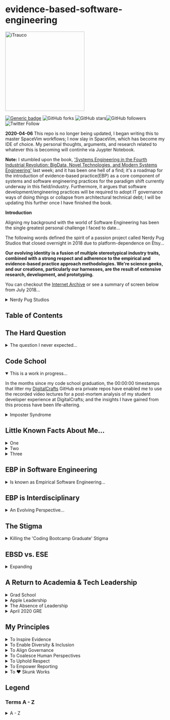 # evidence-based-software-engineering
<a href="http://trau.co">
<img src="https://github.com/iTrauco/evidence-based-software-engineering/blob/readme-setup/assets/images/ITRAUCO-black.png"
width="250" title="iTrauco" alt="iTrauco"></a>

<!-- BADGES -->
[![Generic badge](https://img.shields.io/badge/iTrauco-EBSD-blue.svg)](https://shields.io/) ![GitHub forks](https://img.shields.io/github/forks/iTrauco/evidence-based-software-engineering?style=social) ![GitHub stars](https://img.shields.io/github/stars/iTrauco/evidence-base-software-engineering?style=social)![GitHub followers](https://img.shields.io/github/followers/iTrauco?label=Follow&style=social) ![Twitter Follow](https://img.shields.io/twitter/follow/iTrauco?style=social)

**2020-04-06** This repo is no longer being updated, I began writing this to master SpaceVim workflows; I now slay in SpaceVim, which has become my IDE of choice. My personal thoughts, arguments, and research related to whatever this is becoming will continhe via Juypter Notebook. 

**Note:** I stumbled upon the book, ['Systems Engineering in the Fourth Industrial Revolution: BigData, Novel Technologies, and Modern Systems Engineering'](https://itrau.co/4THINDUSTRIAL) last week; and it has been one hell of a find; it's a roadmap for the introduction of evidence-based practice(EBP) as a core component of systems and software engineering practices for the paradigm shift currently underway in this field/industry. Furthermore, it argues that software development/engineering practices will be required to adopt IT governance ways of doing things or collapse from architectural technical debt; I will be updating this further once I have finished the book. 


**Introduction**

Aligning my background with the world of Software Engineering has been the single greatest personal challenge I faced to date... 

The following words defined the spirit of a passion project called Nerdy Pug Studios that closed overnight in 2018 due to platform-dependence on Etsy... 

**Our evolving identity is a fusion of multiple stereotypical industry traits, combined with a strong respect and adherence to the empirical and evidence-based practice approach methodologies. We're science geeks, and our creations, particularly our harnesses, are the result of extensive research, development, and prototyping.** 

You can checkout the [Internet Archive](https://itrau.co/IA-nps) or see a summary of screen below from July 2018... 
<details><summary>Nerdy Pug Studios</summary>
<p>

<br>
<a href=""><img src="https://github.com/iTrauco/evidence-based-software-engineering/blob/readme-setup/assets/images/nerdy-pug-about.png" title="nerdy-pug-about" alt="nerdy-pug-studios-about"></a>
</br>

</p>
</details>

## Table of Contents



## The Hard Question

<details><summary>The question I never expected...</summary>
<p>

A few days after my code school graduation, I reached out to [Jeff Meyerson](https://www.linkedin.com/in/jeff-meyerson-05275716/), the creator and host of [The Software Engineering Daily(SEDaily) Podcast](https://softwareengineeringdaily.com/) via the shows Slack Channel. 

I have been a devoted listener of this show for three years, in the beginning I understood maybe 20% of what they talked about, but I loved it anyway.   

I just wanted to thank him for the work on does on his podcast, and that I just finished after years of being I could never be a software engineer.  

I love the hard questions he asks on his show, and after congratulating me he asked me a something I wasn't expecting... 

He said... 
```
Now that you can program, what are you going to contribute to the world of software, what impact are you going to have?
```

I never was expecting to be asked such a deep question, and I had no answer, so after a few minutes of silence I said, 'Let me get back to you tomorrow.'

The next day, I still had no answer, so I messaged him and said, " I will have to get back to you on this,'to which  which he replied, 

```
Please do I want to know. 
```

It was his question that sent me on an eight month long journey through empirical and scientific paper research to locate an answer... 

In June of last year, when he asked me this, I knew that I wanted to be a future guest on his show; my goal was to do it within 3 years, so I have about 2 years and 4 months left. 

I still have not replied to him to let him, because I need this repo to outline the next 18 - 24 months as a roadmap to the answer I will give him. 


</p>
</details>

## Code School

<details open><summary>This is a work in progress...</summary>
<p>

In the months since my code school graduation, the 00:00:00 timestamps that litter my [DigitalCrafts](https://digitalcrafts.com) GitHub era private repos have enabled me to use the recorded video lectures for a post-mortem analysis of my student developer experience at DigitalCrafts; and the insights I have gained from this process have been life-altering. 


<details><summary>Imposter Syndrome</summary>
<p>

A few years ago, I started a Masters in Information Systems(IS) but stopped taking classes after completing 1/2 of my program because I was plateaued in my IT career due to an ability to code/program. 

I was always been embarrassed by the BA in General Studies on my resume, so much so that I let the self-doubt of imposter syndrome consume me in my post-DigitalCrafts software industry job search. 

My technical/IT background landed me interviews that most code school grads would have been passed over for by HR/IT Recruiters, and I witnessed firsthand the ‘stigma’ of the ‘coding bootcamp graduate’ stereotype that so many Senior SEs hold. 

This 'stigma' is widespread due to the rise of 'nerd-masculinity' in the field of computer science that occurred in the 1970s to early 1980s as the sector transitioned from a female-dominated one to a male-dominated one, and it remains widespread through senior-level engineering positions in all sectors. 

<details><summary>NETWORKS OF EXCLUSION IN A GENDERED ORGANIZATION IN THE HIGH-TECH INDUSTRY</summary>
<p>

I found the following passage from this [research paper](https://itrau.co/GenderNetworks) particularly insightful on the topic... 

> The masculinization of software and computing occurred later in the 20th century, as again men actively worked to professionalize the field in line with other scientific disciplines, establishing structural and cultural boundaries in ways that excluded women from the field (Misa 2010). Newly-implemented aptitude tests and personality profiling in hiring processes, for example, privileged masculine characteristics. Increasingly specialized job titles and hierarchies distanced high-skilled labor from work seen as low status and routine, offering increased social status, greater autonomy, better pay, and improved opportunities for advancement for men (Ensmenger 2010). As men solidified their hold over computing and engineering, computer culture became associated with “nerds” – young, white, educated men who “tinker” with technology.

> Pages 27 - 28
</p>
</details>
</p>
</details>
</p>
</details>

<!------------------------------------------------>
<!------------------------------------------------>

## Little Known Facts About Me...

<details><summary>One</summary>
<p>

I was a nurse, I graduated from Gordon State College in December 2012 with an Associate of Science in Nursing and immediately passed my NCLEX for my RN license; which I let expire years ago after joining the ranks of Apple corporate. 

I worked professionally as a nurse for a month before quitting, the emotional toll of a career surrounded by illness and death and losing patients every other day was something I could not do. 

The science of modern day nursing education is housed in a school of scientific inquiry and thought known as evidence-based practice(EBP); which requires, at its core, strict and unwavering adherence to the scientific method in the clinical decision making process for the gathering, collection, and analysis of nursing process interventions. 

The human body is viewed as a collection of interconnected systems that, in the absence of homeostatic equilibrium, results from the breakdown of systems over time… 

Blood lab values, toxicology reports, vital signs, urine labs, etc, serve the purpose of providing quantitative data that modern-day nurses interpret based on the presenting signs and symptoms of a patient to determine the best steps to take with the end goal of reestablishing a patients natural homeostatic state. 

</p>
</details>

<details><summary>Two</summary>
<p>

I wanted to go to GA Tech to study computer science, but I am a discalculic; I barely passed College Algebra with a 70. I was essentially told to pick something 'more realistic' that didn't involve the physics and calculus classes required to enter GT as a transfer student. 

What I didn't know at the time, was that my dyscalculia is limited to handwritten numbers and equations on a board, e.g. in the classroom, it doesn't carry over to printed text, numbers, and equations. 

The beauty of code is that doesn't carry over into the domain of vim or IDEs either.

I never struggled with mathematics, I struggled with reading handwritten non-sense on a board during lectures... 
</p>
</details>

<details><summary>Three</summary>
<p>

I entered the world of startups as the ‘Apple’ IT guy at a startup that is now shuttered in the summer of 2017 out of a co-working space I will not disclose the name of…

I won’t go into any granular details, but this place broke me; it was, by far, the most vicious and toxic environment I have ever been in.

I was so committed to making it work and to be viewed as a ‘team player,’ that I allowed myself to be an emotional punching bag for Senior SEs and Project Managers that belittled me to the point of tears some evenings.

Since I had no dedicated space, I came in during the evening hours to set up and ship systems, and it was during these hours that I was subject to this harassment; it was equivalent to that one incident I saw at Apple…

I became so afraid, I lived on eggshells and ‘Don’t shoot I’m not a messenger’ became a phrase I would say if I walked by someone I wasn’t sure of… 

I was in this role for three months, and I have never spoken about it or mentioned it on my resume/LinkedIn because it was an experience I simply wanted to ignore and forget…

</p>
</details>

<!------------------------------------------------>
<!------------------------------------------------>
## EBP in Software Engineering 

<details><summary>Is known as Empirical Software Engineering...</summary>
<p>

Technology, distributed computer systems, coding workflows, networks, etc, are nothing more than interconnected systems that breakdown over time just like the human body, with performance and monitoring metrics/KPIs as the equivalent of toxicology screenings and blood lab values in the operational decisions making process of corrective systems ops interventions. 

Evidence-based practice approach methodologies in the realm of software engineering and design are relatively new concepts, until recently, EBP empiricism simply did not exist in this field. 

I now know that it was this lack of EBP at the heart of my struggles to grasp something as simple as Test Driven Development(TDD); even though I had long demonstrated a technical prowess for the single-direction logic of organizational Domain-Driven Design(DDD) on teams in where the TDD subset of Behavioral Driven Design(BDD) was the norm. 

After months of objective reflection and analysis, I finally located EBP in this field, where is more commonly referred to as Empirical Software Engineering(ESE), but, for the sake of simplicity and habit, I call it Evidence-based Software Design(EBSD). 
</p>
</details>

<!------------------------------------------------>
<!------------------------------------------------>
## EBP is Interdisciplinary

<details><summary>An Evolving Perspective...</summary>
<p>

Four years ago, I wrote the following words in my last undergraduate [research paper](itrau.co/soviettech)...

<details><summary> How Gorbachev's Reforms Synergized the Intentions of the Reagan Doctrine</summary>
<p>

> To highlight the nature of the inefficiencies plaguing the Soviet Union’s industrial capabilities, a review of the technological challenges faced by Gorbachev when he assumed the Office of the General Secretary provides sufficient illustration(Gibbs, 11-14). In 1977, the last year of reliable data, there were an estimated 20,000 computers in the entire Soviet Union, compared to 325,000 in the United States alone(Bailer, 77). It is estimated that by the mid-1980s, there were 25 computers in the United States for every 1 in the Soviet Union, a ratio of 25/1(Bailer, 77).  With a twenty year headstart on research in the newly emerged field of computer science, the West leveraged the power of the microprocessor to automate tasks, calculate vast quantities of data in ever shorter periods of time, and instantly access this information on distributed systems thousands of miles apart through the first computer networks. 

> The United States had unintentionally exploited the artificial existence of Moore’s Law, which dictates, “The capabilities of computers will double every 18 to 24 months(Brock, 34).” Our nation developed the first truly computerized military systems, one such codenamed “ARPANENT(Salus, VIII).” The US even had the audacity to publicly announce what is now popularly referred to as “Project Star Wars(Cort, 77-78),” an idea born from the West’s technological capabilities to place low-earth-orbit satellites in space capable of deflecting Western bound ICBMs(Cort, 78-79). The Soviet Union was in no place to even attempt such a feat, as the rampant technological inadequacies of the USSR culminated in the global embarrassment to the capabilities of the Soviet sciences during the failure of the nuclear power station at Chernobyl in 1986. 

> If there ever was a wakeup call to Soviet leadership, this was it.

</p>
</details>
I understood that runaway technical debt from the failure to automate ‘high-touch’ processes is what led to the collapse of the USSR; modern-day tech firms are operationally no different and just as susceptible to the illusion of stability that unwavering adherence to ‘tradition’  can bring.

<details><summary>Arguments for Empirical Software Engineering Adoption</summary>
<p>

I argue that monolithic ITILv3 driven cultures are the most vulnerable, due to the divisional silos that result from unintentional adherence to industry SOPs that have become relics and artifacts of the past with the rise of AGILE and LEAN ways of doing things in ITILv4.

<details><summary>Empirical Software Engineering: From Discipline to Interdiscipline</summary>
<p>

The following [excerpt](https://itrau.co/gh-ebse2) is the smoking gun I needed to confirm a suspicion, a feeling, a spidey-sense if you will, that the 'high-touch' software discipline of the educational learning model used throughout the 'coding bootcamp' industry has not yet been exposed to EBP in the classroom...

> Although recent developments have improved our empirical understanding of software engineering practices and processes, the current state of evidence is still weak when compared to other more mature fields. A large extent of our everyday practice in software engineering is still governed more by conventional wisdom than it is governed by empirical evidence. This is especially true for the social, cultural, and political aspects of software engineering, such as early stages of development, rendering the inference of robust theories inherently problematic.

> Even though we can observe an increase of empirical studies in the various fields of software engineering research, many studies still do provide either circumstantial evidence by focusing on isolated contexts without taking into account the relation to existing evidence or – worse – they neglect the context completely. The effects are portrayed by Jacobson’s observation in the context of the SEMAT initiative [35]: software engineering is gravely hampered by 
```
1. the prevalence of fads more typical of fashion industry than of an engineering discipline; 

2. the lack of a sound, widely accepted theoretical basis; 

3. the huge number of methods and method variants, with differences little understood and artificially magnified; 

4. the lack of credible experimental evaluation and validation; and finally

5. the split between industry practice and academic research. 
```

[]The consequence of the current situation are best described by Wohlin et al. saying that

```
“
there exists no generally accepted theory in software engineering ... Some laws, hypotheses and conjectures exist, but yet no generally accepted theory
”
```

>As a matter of fact, a large extent of the theories (or theory patterns) we have for software engineering are still transferred from theories in other disciplines (e.g. organisational psychology), sometimes by adopting them, but mostly by transferring them verbatim [37].

> Software engineering itself however is often still governed by folklore turned into facts [38]. Similarly as in other fields before, many theories specific to software engineering emerged from the early times of the discipline where empiricism had no significance at all and where claims by authorities where often treated as facts. One prominent example for such a “fact” is grounded in the wellknown essay by Edsger Dijkstra Go To Statement Considered Harmful [39] from 1968, largely based on reasoning by argument and triggering a public exchange between different scholars via published notes (all considering the previous note as “harmful” itself). Although this exchange fostered an important and fruitful debate in the community at that time, it still remained largely a public exchange between scholars based on reasoning by argument. This did not change until 2015, nearly 50 years lager, when Nagappan et al. [40] published the results of their largescale study analysing C code from GitHub repositories and suggesting that the use of goto statements in practice does not appear to be harmful.
</p>
</details>

Additionally, this applies to countless enterprise technology-first environments, teams, and entire organizations. 

<details><summary>ITILv3 is Legacy</summary>
<p>

ITILv3 is so obsessed with process improvement in the form of written proposals, that metrics and KPIs of any type are never implemented, so the decision-makers in such orgs remain in the dark to their actual state of tech.

The adoption of evidence-based practice approach methodologies as a key component of organizational technology governance strategies acts as a safeguard against 'tradition' and the folklore behind institutionalized SOPs that exist in the form of 'we have always done it this way.' 

I do not have actual numbers or stats, but, past experience in ITILv3 IT and Kanban/DevOps SE environments has provided me with the insight to know that the 'eye-opening' reality for most orgs doesn't occur until an outsider with no understanding of current processes is brought in. 

EBSD adoption goes far beyond the capabilities of Splunk, Nagios, or monitoring tools of any type, because it is something that does not exist as an off the shelf tool; it's a mindset, a perspective, a way of looking at things and searching for scientific, peer-reviewed papers and case studies to assess and test the situation.
</p>
</details> 

EBSD enables an org to exist in a constant state of evolution in response to new and emerging discoveries that drive innovation from the bottom-up, not the top-down.

EBSD is both an art and a science sprinkled with a liberal arts style of critical thinking and analysis that allows an org to exist in a fluidic state of continous enhancement.

</p>
</details>
</p>
</details>

<!------------------------------------------------>
<!------------------------------------------------>
## The Stigma

<details><summary>Killing the 'Coding Bootcamp Graduate' Stigma</summary>
<p>

"Coding bootcamp graduates are NOT engineers..." is what I was told by Senior Software Engineers, but, what I now realize is that this field lacks credible theory and is based largely on 'tradition,' in the absence of inquiry into the multidimensional state of this field through the analysis of the scientific method and the collective advancement towards credible theories, the entire basis for their arguments exists as a house of cards on a straw foundation that is just one huff, and buff, away from being blown into oblivion...

I argue that it is the diversity of the interdisciplinary educational backgrounds of code school grads that empowers us with the knowledge to view the 'state of things' in this field from an entirely outside perspective that will enable, for the first time, concrete theories to be established in this field; it is this advantage that we have over the classically trained Ivy League-educated software engineers of the past. 

Their argument is based on 'tradition,' folklore, and conjecture that's the equivalent of the pseudosciences, and our interdisciplinary backgrounds threaten to expose that reality...

The term software engineering was coined in 1968, at the NATO Software Engineering Conference by the conference chairman 'Bauer' he stated,

```
What we need is software engineering.
```
    
This was the world of a 1960s era 'Mad Men' episode, it portrays the 'boys club' culture at its peak in America, and it is this culture of exclusion to women and minorities of color that serve as the founding fathers of 'software engineering' as a field of study. 

It was this moment in history when the rise of 'nerd masculinity' began to take hold on the field and establish the barriers to diversity and inclusion that still exist today...

The greatest threat to the status quo of the classically trained Ivy-league educated software engineers of the past is the 'God in Gaps' reveal to their existence that is well underway at this moment in time and evident through the continued call to arms to deliver on overdue promises for diversity and inclusion in the upper ranks of every sector.

I argue, that, with the arrival of the mainstreaming of the coding bootcamp phenomena underway today, that the interdisciplinary professional and educational background of student developers brings with it the risk of new perspectives and frameworks of scientific inquiry from fields with robust theories that can be applied to the state of software engineering practices, norms, and beliefs.

Code schools are the gateway for a pool of technical talent with the expertise and a fresh perspective that threaten the state of ‘tradition’ as outsiders turned jury. 

As a founding member of Out In Tech ATL, I am obligated to take this argument into the halls of academia to fight fire with fire. 

We have been stigmatized as being a 'bootleg' caste of wannabe technophiles by the Ivy League-educated software engineers of yesteryear who have failed for fifty years to establish theory that can be peer-review duplicated, it is the absence of doctrine based on the principles of the scientific method that invalidates any claim they have to being  'scientists.' 

```
Extraordinary claims require extraordinary evidence.

- Carl Sagan
```

As a scientist, I have to ask...

```
Where is the evidence that code school graduates are NOT engineers?
```

**Show me the evidence.**
</p>
</details>


<!------------------------------------------------>
<!------------------------------------------------>

## EBSD vs. ESE
<details><summary>Expanding</summary>
<p>

I have come to the conclusion that the term 'Evidence-based Software Design' decribes the traditional process of software development on a team with a least one developer as a 'practitioner' of Empirical Software Engineering. 

EBP, in all of its many forms, should be considered a highly structured way of viewing the world of software engineering through frameworks of scientific inquiry from fields with well established theories. 

There is a lot of expanding I need to do on this, but, the end goal here is to drive EBSD an interdisciplinary.  
</p>
</details>

<!------------------------------------------------>
<!------------------------------------------------>
## A Return to Academia & Tech Leadership

<details><summary>Grad School</summary>
<p>

Without a doubt, I will be entering a graduate program in the next 24 - 36months to pursue an advanced degree with a focus on some aspect of technology...

However, at this time, it is far to early to decide what that degree will be because I don't have a purpose or mission in this industry. 

The purpose of an advanced degree is strategic in nature, and should only be started by someone with an established presence in a specific field or industry; grad school is a highly calculated decision that requires extensive research.

The tactical advantage of a highly vetted graduate program is the emergence of deep analytical awareness for the conceptual frameworks at the heart of an industry or field. 

At this time, I have no mentors or leaders in the tech industry or IT field that I lookup to for guidance and professional career development; my status and influence at Apple was strictly limited to my org in Austin, at this time, I am a nobody. 
</p>
</details>

<details><summary>Apple Leadership</summary>
<p>

Tara Bunch, the SVP of my former org at Apple serves as a testament to the power of strong leadership, and, to this day, the message of her 2013 'One Apple' vision of a unified global company culture still inspires me.

Apple was so much more than just a 'job' to me, it was a way of life. Apple, as a company, became a critical part of my identity. To this stay, I still say 'we' when referring to my time at the company.

Tim Cook, Apple's current CEO, who leads an army of 100,000+ strong, replied within minutes of sending him an email about my roommate, who was a part-time Apple Store employee, having to take on a second part-time job to cover the upfront cost of tuition for the same college class that our third roommate, a corporate part-time Apple employee, had secured a delayed payment agreement for due the tuition assistance benefit that Apple corporate employees working 20+ hours week are elligible for...     

The question I asked was simple, "Are we really 'One Apple'?"

The impact of this chain reaction resulted in the full expansion of company benefits that all PT corporate employees working 20 or more hours a week were are eligible for being extended to all PT retail store employees working the same number of hours in late 2014; I have no idea what went on behind closed doors in Cuptertino after this, I obviously had no part anything beyond speaking up for something I thought Apple Leadership should know... 

I may have left Apple, but the company remains a core part of my identity to this day, and likely will until the day I die.

**Note:** I need to add that this was a group effort, multiple individuals across multiple orgs reached out to Apple leadership in a coordinated effort all at once. 
</p>
</details>


<details><summary>The Absence of Leadership</summary>
<p>

</p>
</details>

<details><summary>April 2020 GRE</summary>
<p>

I knew years ago that I wanted to pursue an advanced graduate degree, I even started a Masters in IS in 2016 and completed three classes before leaving Apple and losing my tuition assistance benefits.  

I had transferred my AS in nursing to SNHU, with a goal of completing a BS in IT, but after three years of taking one class a term with more then a few terms off in order to focus on Apple, I still had at least 1 1/2 years left to go.

I began prepping in October of last year and am proud of myself for sticking to the 15 hour a week study/prep plan I produced; I I am officially registered for the April 26th 2020 Graduate Record Examination!
</p>
</details>

## My Principles
<details><summary>To Inspire Evidence</summary>
<p>

We are at the precipice of the Fourth Industrial Revolution, which will commence with the arrival of true 5G in the mid-2020s upon the completion of the first micro-satellite networks that will exponentially drive data analytics and machine learning AI capabilities past the physical limitations of Moore’s Law; the transition from Documents to Data will be sustained through the adoption of complex predictive health monitoring analytics derived from evidence-based practice(EBP) approach methodologies for cloud-native-to-hybrid infrastructure sustainability with an emphasis on prophylactic operational failure interventions vs. the reactive mentality of today. 

The mass, almost overnight, introduction of EBP into the world of software engineering will see the merging of site-reliability and systems engineering teams into one, similar to DevOps, but with an interdisciplinary twist. Instead of former sysadmins and ops engineers, SRE/Systems Engineering teams will be comprised of engineers and analysts turned coders from every non-computer science discipline, e.g. biology, education, social sciences, legal, and even the  creative arts. 

The exponential speed of the Fourth Industrial Revolution will touch every industry so fast that the traditional schools of thought on computer science and software engineering will be rendered inert in the face of the interdisciplinary scientific frameworks of inquiry required to establish the metrics and KPIs of the coming years… 

EBP opposes tradition, but, at its heart, it is not conclusive or definitive about which course of action to take; instead, practitioners of empirical software engineering apply EBP for insight into the state of things at hand with the end goal of providing decision-makers with quantifiable evidence to enable scientific inquiry, analysis, and interpretation through deductive and inductive reasoning. 

My place in this emerging trend is to encourage, support, and and celebrate both the successes and 'good trys'  of team members that are naturally inquisitive and seek out evidence that can be used to implement new metrics and KPIs for an org through tailored Python data analytics reporting; there will be holdouts, but the collective drive to succeed or fail together is key to inspiring those reluctant to change. 

I have already begun to experiment with new and innovative ways to implement metrics and KPIs at the most granular of levels with Python; though preliminary, and I def could be wrong, but I feel that this work will prove pivotal in the coming years.

My best work has always been inspired by the innovative and badass automation I once saw DevOps engineers do in G Suite; I will never be able to duplicate their work, but I strive to mimic that same ‘wow factor’ response in the things I automate and create. If nothing else, I would want to inspire that same creativity and problem-solving ingenuity in others.
</p>
</details>
<details><summary>To Enable Diversity & Inclusion</summary>
<p>

</p>
</details>


<details><summary>To Align Governance</summary>
<p>

</p>
</details>
<details><summary>To Coalesce Human Perspectives</summary>
<p>


</p>
</details>
<details><summary>To Uphold Respect</summary>
<p>

</p>
</details>
<details><summary>To Empower Reporting</summary>
<p>

</p>
</details>
<details><summary>To ❤️  Skunk Works </summary>
<p>

</p>
</details>

<!--- LEGEND --->
<!-------------->
## Legend

### Terms A - Z
<details><summary>A - Z</summary>
<p>

- Evidence-based Practice(EBP): Any practice that relies on scientific and mathematical evidence to form strong inductive or deductive arguments for guidance and decision-making. Practices that are not evidence-based may rely on tradition, intuition, or other unproven methods.
- Evidence-based Software Design(EBSD): A personally coined term that is fully interchangeable with Empirical Software Engineering(ESE) that denote the exact same thing/idea.
- Empirical Software Engineering(ESE): Is a research area concerned with the empirical observation of software engineering artifacts and the empirical validation of software engineering theories and assumptions.
- Software Engineering(SE): the creation and maintenance of software. But from a research perspective, software engineering is the body of knowledge about the creation and maintenance of software and about the phenomena underlying and emerging from those two activities.
- Post-Mortem Analysis(PMA):  An empirical study method in software engineering. It is an important, but often forgotten, way of gathering empirical knowledge. PMA is ideally performed either soon after the most important milestones and events or at the end of a project, both in s uccessful and unsuccessful software development projects. The benefit is that post-mortems can often reveal findings more frequently and differently than project completion reports alone.
</p>
</details>
